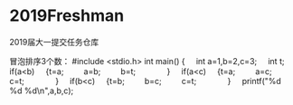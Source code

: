 # 2019Freshman
2019届大一提交任务仓库

冒泡排序3个数：
#include <stdio.h>
int main()
{
    int a=1,b=2,c=3;
    int t;
    if(a<b)
    {t=a;
        a=b;
        b=t;
        
    }
    if(a<c)
    {t=a;
        a=c;
        c=t;
        
    }
    if(b<c)
    {t=b;
        b=c;
        c=t;
        
    }
    printf("%d %d %d\n",a,b,c);
